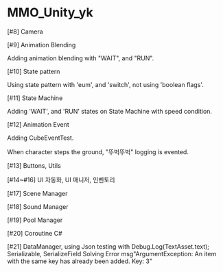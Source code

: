 # MMO_Unity_yk


[#8] Camera

[#9] Animation Blending

Adding animation blending with "WAIT", and "RUN".

[#10] State pattern

Using state pattern with 'eum', and 'switch', not using 'boolean flags'.

[#11] State Machine

Adding 'WAIT', and 'RUN' states on State Machine with speed condition.

[#12] Animation Event

Adding CubeEventTest.

When character steps the ground, "뚜벅뚜벅" logging is evented.

[#13] Buttons, Utils

[#14~#16] UI 자동화, UI 매니저, 인벤토리

[#17] Scene Manager

[#18] Sound Manager

[#19] Pool Manager

[#20] Coroutine C#

[#21] DataManager, using Json
	testing with Debug.Log(TextAsset.text);
	Serializable, SerializeField
	Solving Error msg"ArgumentException: An item with the same key has already been added. Key: 3"
		